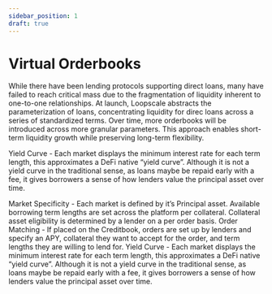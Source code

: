 ```yaml
---
sidebar_position: 1
draft: true
---
```

# Virtual Orderbooks

While there have been lending protocols supporting direct loans, many have failed to reach critical mass due to the fragmentation of liquidity inherent to one-to-one relationships. At launch, Loopscale abstracts the parameterization of loans, concentrating liquidity for direc loans across a series of standardized terms. Over time, more orderbooks will be introduced across more granular parameters. This approach enables short-term liquidity growth while preserving long-term flexibility.

Yield Curve - Each market displays the minimum interest rate for each term length, this approximates a DeFi native “yield curve”. Although it is not a yield curve in the traditional sense, as loans maybe be repaid early with a fee, it gives borrowers a sense of how lenders value the principal asset over time.

Market Specificity - Each market is defined by it’s Principal asset. Available borrowing term lengths are set across the platform per collateral. Collateral asset eligibility is determined by a lender on a per order basis.
Order Matching - If placed on the Creditbook, orders are set up by lenders and specify an APY, collateral they want to accept for the order, and term lengths they are willing to lend for.
Yield Curve - Each market displays the minimum interest rate for each term length, this approximates a DeFi native “yield curve”. Although it is not a yield curve in the traditional sense, as loans maybe be repaid early with a fee, it gives borrowers a sense of how lenders value the principal asset over time.